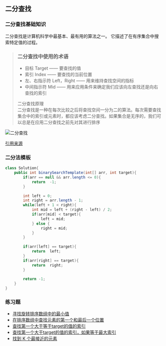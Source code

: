## 二分查找
### 二分查找基础知识
二分查找是计算机科学中最基本、最有用的算法之一。 它描述了在有序集合中搜索特定值的过程。

> ### 二分查找中使用的术语
> * 目标 Target —— 要查找的值
> * 索引 Index —— 要查找的当前位置
> * 左、右指示符 Left，Right —— 用来维持查找空间的指标
> * 中间指示符 Mid —— 用来应用条件来确定我们应该向左查找还是向右查找的索引
>
> 二分查找原理  
> 二分查找是一种在每次比较之后将查找空间一分为二的算法。每次需要查找集合中的索引或元素时，都应该考虑二分查找。如果集合是无序的，我们可以总是在应用二分查找之前先对其进行排序  

![二分查找](https://images2018.cnblogs.com/blog/1281268/201805/1281268-20180509063436446-1450605939.png)

[引用来源](https://www.jianshu.com/p/b72c80fdb240)

### 二分法模板
```java
class Solution{
    public int binarySearchTemplate(int[] arr, int target){
        if(arr == null && arr.length <= 0){
            return  -1;
        }
        
        int left = 0;
        int right = arr.length - 1;
        while(left + 1 < right){
            int mid = left + (right - left) / 2;
            if(arr[mid] < target){
                left = mid;
            } else {
                right = mid;
            }
        }
        
        if(arr[left] == target){ 
            return  left;   
        }
        if(arr[right] == target){
            return  right;
        }
        
        return -1;
    }
}
```

### 练习题
* [寻找旋转排序数组中的最小值](FindMinimum.java)
* [在排序数组中查找元素的第一个和最后一个位置](FindFirstAndLast.java)
* [查找第一个大于等于target的值的索引](FindFirstCloseEqual.java)
* [查找第一个大于target的值的索引，如果等于最大索引](FindFirstCloseEqual.java)
* [找到 K 个最接近的元素](FindClosestElements.java)